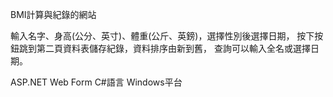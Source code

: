 BMI計算與紀錄的網站

輸入名字、身高(公分、英寸)、體重(公斤、英鎊)，選擇性別後選擇日期，
按下按鈕跳到第二頁資料表儲存紀錄，資料排序由新到舊，
查詢可以輸入全名或選擇日期。

ASP.NET Web Form
C#語言
Windows平台
